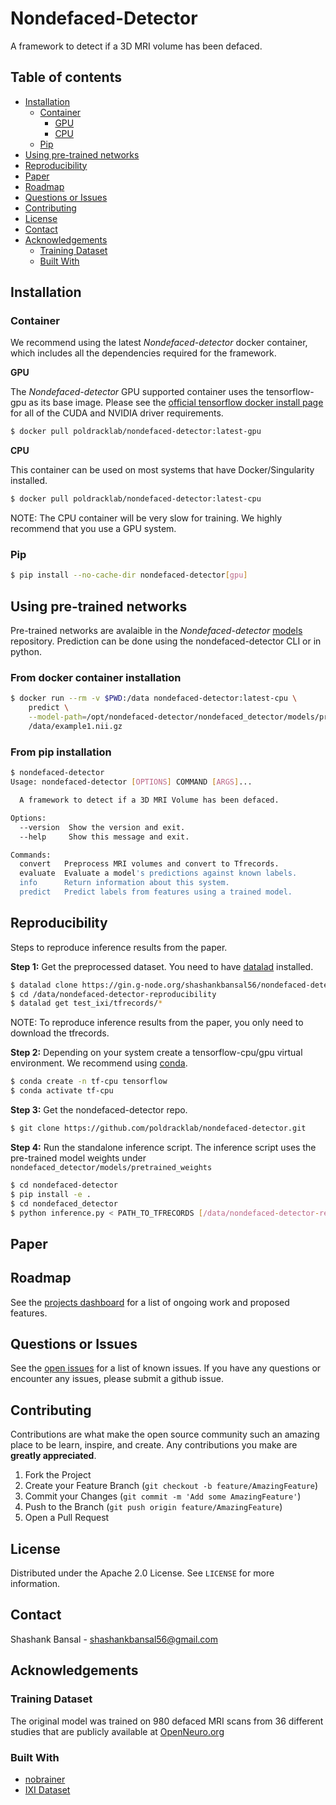 # Nondefaced-Detector
A framework to detect if a 3D MRI volume has been defaced.

## Table of contents
- [Installation](#installation)
  - [Container](#container)
    - [GPU](#gpu)
    - [CPU](#cpu)
  - [Pip](#pip)
- [Using pre-trained networks](#using-pre-trained-networks)
- [Reproducibility](#reproducibility)
- [Paper](#paper)
- [Roadmap](#roadmap)
- [Questions or Issues](#questions-or-issues)
- [Contributing](#contributing)
- [License](#license)
- [Contact](#contact)
- [Acknowledgements](#acknowledgements)
  - [Training Dataset](#training-dataset)
  - [Built With](#built-with)

## Installation

### Container
We recommend using the latest *Nondefaced-detector* docker container, which includes all the dependencies required for the framework. 

**GPU**

The *Nondefaced-detector* GPU supported container uses the tensorflow-gpu as its base image. Please see the [official tensorflow docker install page](https://www.tensorflow.org/install/docker) for all of the CUDA and NVIDIA driver requirements.

```bash
$ docker pull poldracklab/nondefaced-detector:latest-gpu
```

**CPU**

This container can be used on most systems that have Docker/Singularity installed.

```bash
$ docker pull poldracklab/nondefaced-detector:latest-cpu
```
NOTE: The CPU container will be very slow for training. We highly recommend that you use a GPU system.

### Pip

```bash
$ pip install --no-cache-dir nondefaced-detector[gpu]
```

<!-- USAGE EXAMPLES -->
## Using pre-trained networks
Pre-trained networks are avalaible in the *Nondefaced-detector* [models](https://github.com/poldracklab/nondefaced-detector/tree/master/nondefaced_detector/models) repository. Prediction can be done using the nondefaced-detector CLI or in python.

### From docker container installation

```bash
$ docker run --rm -v $PWD:/data nondefaced-detector:latest-cpu \
    predict \
    --model-path=/opt/nondefaced-detector/nondefaced_detector/models/pretrained_weights \
    /data/example1.nii.gz
```

### From pip installation

```bash
$ nondefaced-detector
Usage: nondefaced-detector [OPTIONS] COMMAND [ARGS]...

  A framework to detect if a 3D MRI Volume has been defaced.

Options:
  --version  Show the version and exit.
  --help     Show this message and exit.

Commands:
  convert   Preprocess MRI volumes and convert to Tfrecords.
  evaluate  Evaluate a model's predictions against known labels.
  info      Return information about this system.
  predict   Predict labels from features using a trained model.
```
<!-- USAGE EXAMPLES -->
## Reproducibility

Steps to reproduce inference results from the paper. 

**Step 1:** Get the preprocessed dataset. You need to have [datalad](https://handbook.datalad.org/en/latest/intro/installation.html) installed. 

```bash
$ datalad clone https://gin.g-node.org/shashankbansal56/nondefaced-detector-reproducibility /data/nondefaced-detector-reproducibility
$ cd /data/nondefaced-detector-reproducibility
$ datalad get test_ixi/tfrecords/*

```
NOTE: To reproduce inference results from the paper, you only need to download the tfrecords.

**Step 2:** Depending on your system create a tensorflow-cpu/gpu virtual environment. We recommend using [conda](https://conda.io/projects/conda/en/latest/user-guide/install/index.html).

```bash
$ conda create -n tf-cpu tensorflow 
$ conda activate tf-cpu
```

**Step 3:** Get the nondefaced-detector repo.

```bash
$ git clone https://github.com/poldracklab/nondefaced-detector.git
```
**Step 4:** Run the standalone inference script. The inference script uses the pre-trained model weights under `nondefaced_detector/models/pretrained_weights`
```bash
$ cd nondefaced-detector
$ pip install -e .
$ cd nondefaced_detector
$ python inference.py < PATH_TO_TFRECORDS [/data/nondefaced-detector-reproducibility/test_ixi/tfrecords] > 
```

## Paper

## Roadmap

See the [projects dashboard](https://github.com/poldracklab/nondefaced-detector/projects) for a list of ongoing work and proposed features. 

## Questions or Issues
See the [open issues](https://github.com/poldracklab/nondefaced-detector/issues) for a list of known issues. If you have any questions or encounter any issues, please submit a github issue. 


<!-- CONTRIBUTING -->
## Contributing

Contributions are what make the open source community such an amazing place to be learn, inspire, and create. Any contributions you make are **greatly appreciated**.

1. Fork the Project
2. Create your Feature Branch (`git checkout -b feature/AmazingFeature`)
3. Commit your Changes (`git commit -m 'Add some AmazingFeature'`)
4. Push to the Branch (`git push origin feature/AmazingFeature`)
5. Open a Pull Request


<!-- LICENSE -->
## License

Distributed under the Apache 2.0 License. See `LICENSE` for more information.


<!-- CONTACT -->
## Contact

Shashank Bansal - shashankbansal56@gmail.com 


<!-- ACKNOWLEDGEMENTS -->
## Acknowledgements

### Training Dataset
The original model was trained on 980 defaced MRI scans from 36 different studies that are publicly available at [OpenNeuro.org](https://openneuro.org/)
### Built With

* [nobrainer](https://github.com/neuronets/nobrainer)
* [IXI Dataset](https://brain-development.org/ixi-dataset/)


<!-- MARKDOWN LINKS & IMAGES -->

<!-- https://www.markdownguide.org/basic-syntax/#reference-style-links -->
[contributors-shield]: https://img.shields.io/github/contributors/othneildrew/Best-README-Template.svg?style=for-the-badge
[contributors-url]: https://github.com/poldracklab/nondefaced-detector/graphs/contributors
[stars-shield]: https://img.shields.io/github/stars/othneildrew/Best-README-Template.svg?style=for-the-badge
[stars-url]: https://github.com/poldracklab/nondefaced-detector/stargazers
[issues-shield]: https://img.shields.io/github/issues/othneildrew/Best-README-Template.svg?style=for-the-badge
[issues-url]: https://github.com/poldracklab/nondefaced-detector/issues
[license-shield]: https://img.shields.io/github/license/othneildrew/Best-README-Template.svg?style=for-the-badge
[license-url]: https://github.com/poldracklab/nondefaced-detector/blob/master/LICENSE.txt
